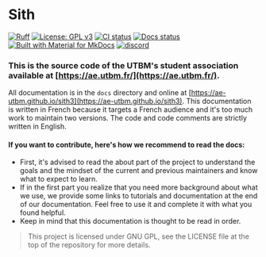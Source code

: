 # Sith

[![Ruff](https://img.shields.io/endpoint?url=https://raw.githubusercontent.com/astral-sh/ruff/main/assets/badge/v2.json)](#)
[![License: GPL v3](https://img.shields.io/badge/License-GPLv3-blue.svg)](https://www.gnu.org/licenses/gpl-3.0)
[![CI status](https://github.com/ae-utbm/sith3/actions/workflows/ci.yml/badge.svg)](#)
[![Docs status](https://github.com/ae-utbm/sith3/actions/workflows/deploy_docs.yml/badge.svg)](https://ae-utbm.github.io/sith3)
[![Built with Material for MkDocs](https://img.shields.io/badge/Material_for_MkDocs-526CFE?style=default&logo=MaterialForMkDocs&logoColor=white)](https://squidfunk.github.io/mkdocs-material/)
[![discord](https://img.shields.io/discord/971448179075731476?label=discord&logo=discord&style=default)](https://discord.gg/xk9wfpsufm)

### This is the source code of the UTBM's student association available at [https://ae.utbm.fr/](https://ae.utbm.fr/).

All documentation is in the `docs` directory and online at [https://ae-utbm.github.io/sith3](https://ae-utbm.github.io/sith3). This documentation is written in French because it targets a French audience and it's too much work to maintain two versions. The code and code comments are strictly written in English.

#### If you want to contribute, here's how we recommend to read the docs:

* First, it's advised to read the about part of the project to understand the goals and the mindset of the current and previous maintainers and know what to expect to learn.
* If in the first part you realize that you need more background about what we use, we provide some links to tutorials and documentation at the end of our documentation. Feel free to use it and complete it with what you found helpful.
* Keep in mind that this documentation is thought to be read in order.

> This project is licensed under GNU GPL, see the LICENSE file at the top of the repository for more details.
